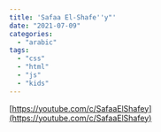 ```yaml
---
title: 'Safaa El-Shafe''y"'
date: "2021-07-09"
categories:
  - "arabic"
tags:
  - "css"
  - "html"
  - "js"
  - "kids"
---
```


[https://youtube.com/c/SafaaElShafey](https://youtube.com/c/SafaaElShafey)
